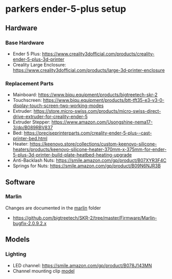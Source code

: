 # parkers ender-5-plus setup

## Hardware
### Base Hardware
* Ender 5 Plus: https://www.creality3dofficial.com/products/creality-ender-5-plus-3d-printer
* Creality Large Enclosure: https://www.creality3dofficial.com/products/large-3d-printer-enclosure

### Replacement Parts
* Mainboard: https://www.biqu.equipment/products/bigtreetech-skr-2
* Touchscreen: https://www.biqu.equipment/products/btt-tft35-e3-v3-0-display-touch-screen-two-working-modes
* Extruder: https://store.micro-swiss.com/products/micro-swiss-direct-drive-extruder-for-creality-ender-5
* Extruder Stepper: https://www.amazon.com/Usongshine-nema17-3/dp/B089RBV837
* Bed: https://preciseprinterparts.com/creality-ender-5-plus--cast-printer-bed.html
* Heater: https://keenovo.store/collections/custom-keenovo-silicone-heaters/products/keenovo-silicone-heater-370mm-x-375mm-for-ender-5-plus-3d-printer-build-plate-heatbed-heating-upgrade
* Anti-Backlash Nuts: https://smile.amazon.com/gp/product/B07XYR3F4C
* Springs for Nuts: https://smile.amazon.com/gp/product/B09N6NJR3B

## Software
### Marlin
Changes are documented in the [marlin](marlin/) folder
* https://github.com/bigtreetech/SKR-2/tree/master/Firmware/Marlin-bugfix-2.0.9.2.x

## Models
### Lighting
* LED channel: https://smile.amazon.com/gp/product/B078J143MN
* Channel mounting clip [model](models/e5p-enclosure-lighting-mount.stl)